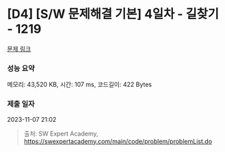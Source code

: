 # [D4] [S/W 문제해결 기본] 4일차 - 길찾기 - 1219 

[문제 링크](https://swexpertacademy.com/main/code/problem/problemDetail.do?contestProbId=AV14geLqABQCFAYD) 

### 성능 요약

메모리: 43,520 KB, 시간: 107 ms, 코드길이: 422 Bytes

### 제출 일자

2023-11-07 21:02



> 출처: SW Expert Academy, https://swexpertacademy.com/main/code/problem/problemList.do